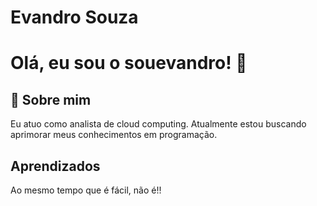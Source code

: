 
# Evandro Souza



# Olá, eu sou o souevandro! 👋


## 🚀 Sobre mim
Eu atuo como analista de cloud computing. Atualmente estou buscando aprimorar meus conhecimentos em programação.


## Aprendizados

Ao mesmo tempo que é fácil, não é!!


